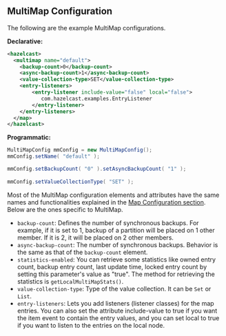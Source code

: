 
## MultiMap Configuration

The following are the example MultiMap configurations.

**Declarative:**

```xml
<hazelcast>
  <multimap name="default">
    <backup-count>0</backup-count>
    <async-backup-count>1</async-backup-count>
    <value-collection-type>SET</value-collection-type>
    <entry-listeners>
        <entry-listener include-value="false" local="false">
           com.hazelcast.examples.EntryListener
        </entry-listener>
    </entry-listeners>   
  </map>
</hazelcast>
```

**Programmatic:**

```java
MultiMapConfig mmConfig = new MultiMapConfig();
mmConfig.setName( "default" );

mmConfig.setBackupCount( "0" ).setAsyncBackupCount( "1" );
         
mmConfig.setValueCollectionType( "SET" );
```


Most of the MultiMap configuration elements and attributes have the same names and functionalities explained in the [Map Configuration section](#map-configuration). Below are the ones specific to MultiMap.

- `backup-count`: Defines the number of synchronous backups. For example, if it is set to 1, backup of a partition will be
placed on 1 other member. If it is 2, it will be placed on 2 other members.
- `async-backup-count`: The number of synchronous backups. Behavior is the same as that of the `backup-count` element.
- `statistics-enabled`: You can retrieve some statistics like owned entry count, backup entry count, last update time, locked entry count by setting this parameter's value as "true". The method for retrieving the statistics is `getLocalMultiMapStats()`.
- `value-collection-type`: Type of the value collection. It can be `Set` or `List`.
- `entry-listeners`: Lets you add listeners (listener classes) for the map entries. You can also set the attribute
include-value to true if you want the item event to contain the entry values, and you can set
local to true if you want to listen to the entries on the local node.


